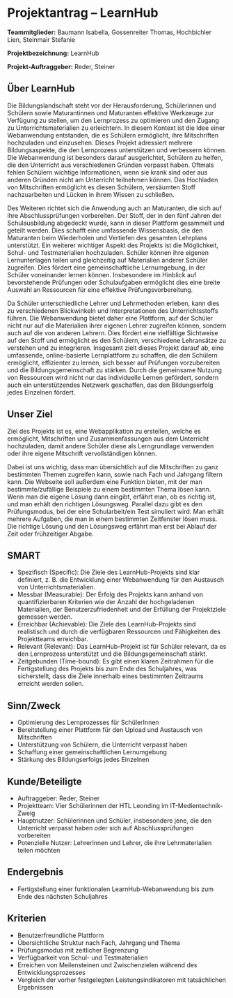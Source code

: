 ﻿# Projektantrag – LearnHub

**Teammitglieder:** Baumann Isabella, Gossenreiter Thomas, Hochbichler Lien, Steinmair Stefanie

**Projektbezeichnung:** LearnHub

**Projekt-Auftraggeber:** Reder, Steiner

## Über LearnHub

Die Bildungslandschaft steht vor der Herausforderung, Schülerinnen und Schülern sowie Maturantinnen und Maturanten effektive Werkzeuge zur Verfügung zu stellen, um den Lernprozess zu optimieren und den Zugang zu Unterrichtsmaterialien zu erleichtern. In diesem Kontext ist die Idee einer Webanwendung entstanden, die es Schülern ermöglicht, ihre Mitschriften hochzuladen und einzusehen. Dieses Projekt adressiert mehrere Bildungsaspekte, die den Lernprozess unterstützen und verbessern können. Die Webanwendung ist besonders darauf ausgerichtet, Schülern zu helfen, die den Unterricht aus verschiedenen Gründen verpasst haben. Oftmals fehlen Schülern wichtige Informationen, wenn sie krank sind oder aus anderen Gründen nicht am Unterricht teilnehmen können. Das Hochladen von Mitschriften ermöglicht es diesen Schülern, versäumten Stoff nachzuarbeiten und Lücken in ihrem Wissen zu schließen.

Des Weiteren richtet sich die Anwendung auch an Maturanten, die sich auf ihre Abschlussprüfungen vorbereiten. Der Stoff, der in den fünf Jahren der Schulausbildung abgedeckt wurde, kann in dieser Plattform gesammelt und geteilt werden. Dies schafft eine umfassende Wissensbasis, die den Maturanten beim Wiederholen und Vertiefen des gesamten Lehrplans unterstützt. Ein weiterer wichtiger Aspekt des Projekts ist die Möglichkeit, Schul- und Testmaterialien hochzuladen. Schüler können ihre eigenen Lernunterlagen teilen und gleichzeitig auf Materialien anderer Schüler zugreifen. Dies fördert eine gemeinschaftliche Lernumgebung, in der Schüler voneinander lernen können. Insbesondere im Hinblick auf bevorstehende Prüfungen oder Schulaufgaben ermöglicht dies eine breite Auswahl an Ressourcen für eine effektive Prüfungsvorbereitung.

Da Schüler unterschiedliche Lehrer und Lehrmethoden erleben, kann dies zu verschiedenen Blickwinkeln und Interpretationen des Unterrichtsstoffs führen. Die Webanwendung bietet daher eine Plattform, auf der Schüler nicht nur auf die Materialien ihrer eigenen Lehrer zugreifen können, sondern auch auf die von anderen Lehrern. Dies fördert eine vielfältige Sichtweise auf den Stoff und ermöglicht es den Schülern, verschiedene Lehransätze zu verstehen und zu integrieren. Insgesamt zielt dieses Projekt darauf ab, eine umfassende, online-basierte Lernplattform zu schaffen, die den Schülern ermöglicht, effizienter zu lernen, sich besser auf Prüfungen vorzubereiten und die Bildungsgemeinschaft zu stärken. Durch die gemeinsame Nutzung von Ressourcen wird nicht nur das individuelle Lernen gefördert, sondern auch ein unterstützendes Netzwerk geschaffen, das den Bildungserfolg jedes Einzelnen fördert.

## Unser Ziel

Ziel des Projekts ist es, eine Webapplikation zu erstellen, welche es ermöglicht, Mitschriften und Zusammenfassungen aus dem Unterricht hochzuladen, damit andere Schüler diese als Lerngrundlage verwenden oder ihre eigene Mitschrift vervollständigen können.

Dabei ist uns wichtig, dass man übersichtlich auf die Mitschriften zu ganz bestimmten Themen zugreifen kann, sowie nach Fach und Jahrgang filtern kann. Die Webseite soll außerdem eine Funktion bieten, mit der man bestimmte/zufällige Beispiele zu einem bestimmten Thema lösen kann. Wenn man die eigene Lösung dann eingibt, erfährt man, ob es richtig ist, und man erhält den richtigen Lösungsweg. Parallel dazu gibt es den Prüfungsmodus, bei der eine Schularbeit/ein Test simuliert wird. Man erhält mehrere Aufgaben, die man in einem bestimmten Zeitfenster lösen muss. Die richtige Lösung und den Lösungsweg erfährt man erst bei Ablauf der Zeit oder frühzeitiger Abgabe.

## SMART
- Spezifisch (Specific): Die Ziele des LearnHub-Projekts sind klar definiert, z. B. die Entwicklung einer Webanwendung für den Austausch von Unterrichtsmaterialien.
- Messbar (Measurable): Der Erfolg des Projekts kann anhand von quantifizierbaren Kriterien wie der Anzahl der hochgeladenen Materialien, der Benutzerzufriedenheit und der Erfüllung der Projektziele gemessen werden.
- Erreichbar (Achievable): Die Ziele des LearnHub-Projekts sind realistisch und durch die verfügbaren Ressourcen und Fähigkeiten des Projektteams erreichbar.
- Relevant (Relevant): Das LearnHub-Projekt ist für Schüler relevant, da es den Lernprozess unterstützt und die Bildungsgemeinschaft stärkt.
- Zeitgebunden (Time-bound): Es gibt einen klaren Zeitrahmen für die Fertigstellung des Projekts bis zum Ende des Schuljahres, was sicherstellt, dass die Ziele innerhalb eines bestimmten Zeitraums erreicht werden sollen.


## Sinn/Zweck

- Optimierung des Lernprozesses für SchülerInnen
- Bereitstellung einer Plattform für den Upload und Austausch von Mitschriften
- Unterstützung von Schülern, die Unterricht verpasst haben
- Schaffung einer gemeinschaftlichen Lernumgebung
- Stärkung des Bildungserfolgs jedes Einzelnen

## Kunde/Beteiligte

- Auftraggeber: Reder, Steiner
- Projektteam: Vier Schülerinnen der HTL Leonding im IT-Medientechnik-Zweig
- Hauptnutzer: Schülerinnen und Schüler, insbesondere jene, die den Unterricht verpasst haben oder sich auf Abschlussprüfungen vorbereiten
- Potenzielle Nutzer: Lehrerinnen und Lehrer, die ihre Lehrmaterialien teilen möchten

## Endergebnis

- Fertigstellung einer funktionalen LearnHub-Webanwendung bis zum Ende des nächsten Schuljahres

## Kriterien

- Benutzerfreundliche Plattform
- Übersichtliche Struktur nach Fach, Jahrgang und Thema
- Prüfungsmodus mit zeitlicher Begrenzung
- Verfügbarkeit von Schul- und Testmaterialien
- Erreichen von Meilensteinen und Zwischenzielen während des Entwicklungsprozesses
- Vergleich der vorher festgelegten Leistungsindikatoren mit tatsächlichen Ergebnissen